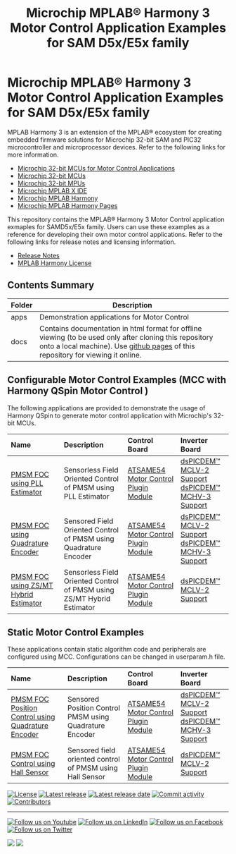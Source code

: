 ﻿---
title: Microchip MPLAB® Harmony 3 Motor Control Application Examples for SAM D5x/E5x family
nav_order: 1
has_children: true
has_toc: false
---

# Microchip MPLAB® Harmony 3 Motor Control Application Examples for SAM D5x/E5x family

MPLAB Harmony 3 is an extension of the MPLAB® ecosystem for creating
embedded firmware solutions for Microchip 32-bit SAM and PIC32 microcontroller
and microprocessor devices.  Refer to the following links for more information.
 - [Microchip 32-bit MCUs for Motor Control Applications](https://www.microchip.com/design-centers/motor-control-and-drive/control-products/32-bit-solutions)
 - [Microchip 32-bit MCUs](https://www.microchip.com/design-centers/32-bit)
 - [Microchip 32-bit MPUs](https://www.microchip.com/design-centers/32-bit-mpus)
 - [Microchip MPLAB X IDE](https://www.microchip.com/mplab/mplab-x-ide)
 - [Microchip MPLAB Harmony](https://www.microchip.com/mplab/mplab-harmony)
 - [Microchip MPLAB Harmony Pages](https://microchip-mplab-harmony.github.io/)

This repository contains the MPLAB® Harmony 3 Motor Control application exmaples for SAMD5x/E5x family. Users can use these examples as a reference for
developing their own motor control applications. Refer to the following links for release
notes and licensing information.

 - [Release Notes](./release_notes.md)
 - [MPLAB Harmony License](mplab_harmony_license.md)

## Contents Summary

| Folder     | Description                                               |
|------------|-----------------------------------------------------------|
| apps       | Demonstration applications for Motor Control              |
| docs       | Contains documentation in html format for offline viewing (to be used only after cloning this repository onto a local machine). Use [github pages](https://microchip-mplab-harmony.github.io/mc_apps_sam_d5x_e5x/) of this repository for viewing it online.                   |


## Configurable Motor Control Examples (MCC with Harmony QSpin Motor Control )

The following applications are provided to demonstrate the usage of Harmony QSpin to generate motor control application with Microchip's 32-bit MCUs.


| Name | Description|Control Board|Inverter Board|
|:-----|:-----------|:------------|:-------------|
| [PMSM FOC using PLL Estimator](apps/mcp_pmsm_foc_pll_estimator_sam_e54/readme.md) | Sensorless Field Oriented Control of PMSM using PLL Estimator | [ATSAME54 Motor Control Plugin Module](https://www.microchip.com/DevelopmentTools/ProductDetails/PartNO/MA320207) | [dsPICDEM™ MCLV-2 Support](https://www.microchip.com/DevelopmentTools/ProductDetails/DM330021-2) <br  />[dsPICDEM™ MCHV-3 Support](https://www.microchip.com/developmenttools/ProductDetails/dm330023-3) |
| [PMSM FOC using Quadrature Encoder](apps/mcp_pmsm_foc_encoder_sam_e54/readme.md) | Sensored Field Oriented Control of PMSM using Quadrature Encoder | [ATSAME54 Motor Control Plugin Module](https://www.microchip.com/DevelopmentTools/ProductDetails/PartNO/MA320207) | [dsPICDEM™ MCLV-2 Support](https://www.microchip.com/DevelopmentTools/ProductDetails/DM330021-2) <br  />[dsPICDEM™ MCHV-3 Support](https://www.microchip.com/developmenttools/ProductDetails/dm330023-3) |
| [PMSM FOC using ZS/MT Hybrid Estimator](apps/pmsm_foc_zsmt_hybrid_sam_e54/readme.md) | Sensorless Field Oriented Control of PMSM using ZS/MT Hybrid Estimator | [ATSAME54 Motor Control Plugin Module](https://www.microchip.com/DevelopmentTools/ProductDetails/PartNO/MA320207) | [dsPICDEM™ MCLV-2 Support](https://www.microchip.com/DevelopmentTools/ProductDetails/DM330021-2) |

## Static Motor Control Examples

These applications contain static algorithm code and peripherals are configured using MCC. Configurations can be changed in userparam.h file. 


| Name | Description|Control Board|Inverter Board|
|:-----|:-----------|:------------|:-------------|
| [PMSM FOC Position Control using Quadrature Encoder](apps/pmsm_foc_encoder_position_sam_e54/readme.md) | Sensored Position Control PMSM using Quadrature Encoder |[ATSAME54 Motor Control Plugin Module](https://www.microchip.com/DevelopmentTools/ProductDetails/PartNO/MA320207) | [dsPICDEM™ MCLV-2 Support](https://www.microchip.com/DevelopmentTools/ProductDetails/DM330021-2) <br  />[dsPICDEM™ MCHV-3 Support](https://www.microchip.com/developmenttools/ProductDetails/dm330023-3) |
| [PMSM FOC Control using Hall Sensor](apps/pmsm_foc_hall_sam_e54/readme.md) | Sensored field oriented control of PMSM using Hall Sensor |[ATSAME54 Motor Control Plugin Module](https://www.microchip.com/DevelopmentTools/ProductDetails/PartNO/MA320207) | [dsPICDEM™ MCLV-2 Support](https://www.microchip.com/DevelopmentTools/ProductDetails/DM330021-2) |


[![License](https://img.shields.io/badge/license-Harmony%20license-orange.svg)](https://github.com/Microchip-MPLAB-Harmony/mc/blob/master/mplab_harmony_license.md)
[![Latest release](https://img.shields.io/github/release/Microchip-MPLAB-Harmony/mc_apps_sam_d5x_e5x.svg)](https://github.com/Microchip-MPLAB-Harmony/mc/releases/latest)
[![Latest release date](https://img.shields.io/github/release-date/Microchip-MPLAB-Harmony/mc_apps_sam_d5x_e5x.svg)](https://github.com/Microchip-MPLAB-Harmony/mc/releases/latest)
[![Commit activity](https://img.shields.io/github/commit-activity/y/Microchip-MPLAB-Harmony/mc_apps_sam_d5x_e5x.svg)](https://github.com/Microchip-MPLAB-Harmony/mc/graphs/commit-activity)
[![Contributors](https://img.shields.io/github/contributors-anon/Microchip-MPLAB-Harmony/mc_apps_sam_d5x_e5x.svg)]()
____

[![Follow us on Youtube](https://img.shields.io/badge/Youtube-Follow%20us%20on%20Youtube-red.svg)](https://www.youtube.com/user/MicrochipTechnology)
[![Follow us on LinkedIn](https://img.shields.io/badge/LinkedIn-Follow%20us%20on%20LinkedIn-blue.svg)](https://www.linkedin.com/company/microchip-technology)
[![Follow us on Facebook](https://img.shields.io/badge/Facebook-Follow%20us%20on%20Facebook-blue.svg)](https://www.facebook.com/microchiptechnology/)
[![Follow us on Twitter](https://img.shields.io/twitter/follow/MicrochipTech.svg?style=social)](https://twitter.com/MicrochipTech)

[![](https://img.shields.io/github/stars/Microchip-MPLAB-Harmony/mc_apps_sam_d5x_e5x.svg?style=social)]()
[![](https://img.shields.io/github/watchers/Microchip-MPLAB-Harmony/mc_apps_sam_d5x_e5x.svg?style=social)]()
